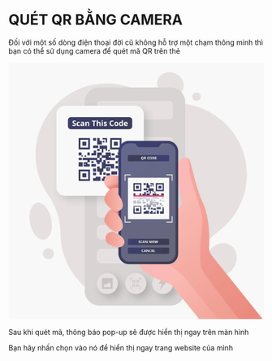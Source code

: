 # QUÉT QR BẰNG CAMERA

Đối với một số dòng điện thoại đời cũ không hỗ trợ một chạm thông minh thì bạn có thể sử dụng camera để quét mã QR trên thẻ

![Ảnh minh họa tạm thời](<../../.gitbook/assets/image (3).png>)

Sau khi quét mã, thông báo pop-up sẽ được hiển thị ngay trên màn hình

Bạn hãy nhấn chọn vào nó để hiển thị ngay trang website của mình
